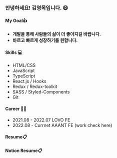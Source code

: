 ### 안녕하세요! 김영목입니다. 😄

#### My Goal👍
- **개발을 통해 사람들의 삶이 더 좋아지길 바랍니다.**
- **바르고 빠르게 성장하기를 원합니다.**

#### Skills 💻
- HTML/CSS
- JavaScript
- TypeScript
- React.js / Hooks
- Redux / Redux-toolkit
- SASS / Styled-Components
- Git

#### Career 🏃🏻
- 2021.08 - 2022.07 LOVO FE
- 2022.08 - Currnet AAANT FE (work check here)

#### <a href="https://drive.google.com/file/d/1zqQ25qq2ICa7InIBDTpiMsit36mL5t6q/view?usp=sharing" style="text-decoration:none" target="_blank">Resume📋</a>
#### <a href="https://www.notion.so/0683744886ba4e76b22fbc2a0b66b03c" style="text-decoration:none" target="_blank">Notion Resume📋</a>

<!--
**mokyoungg/mokyoungg** is a ✨ _special_ ✨ repository because its `README.md` (this file) appears on your GitHub profile.

Here are some ideas to get you started:

- 🔭 I’m currently working on ...
- 🌱 I’m currently learning ...
- 👯 I’m looking to collaborate on ...
- 🤔 I’m looking for help with ...
- 💬 Ask me about ...
- 📫 How to reach me: ...
- 😄 Pronouns: ...
- ⚡ Fun fact: ...
-->
